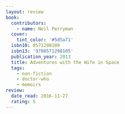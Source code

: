 ```yaml
---
layout: review
book:
  contributors:
    - name: Neil Perryman
  cover:
    tint_color: '#5d5a71'
  isbn10: 0571298109
  isbn13: '9780571298105'
  publication_year: 2013
  title: Adventures with the Wife in Space
  tags:
    - non-fiction
    - doctor-who
    - memoirs
review:
  date_read: 2016-11-27
  rating: 5
---
```

